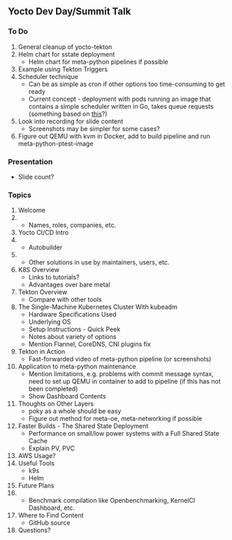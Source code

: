 ## Yocto Dev Day/Summit Talk

### To Do

1. General cleanup of yocto-tekton
2. Helm chart for sstate deployment
   - Helm chart for meta-python pipelines if possible
3. Example using Tekton Triggers
4. Scheduler technique
   - Can be as simple as cron if other options too time-consuming to get
     ready
   - Current concept - deployment with pods running an image that
     contains a simple scheduler written in Go, takes queue requests
     (something based on [this](https://cloud.google.com/appengine/docs/standard/go111/taskqueue/push/example)?)
5. Look into recording for slide content
   - Screenshots may be simpler for some cases?
6. Figure out QEMU with kvm in Docker, add to build pipeline and run meta-python-ptest-image

### Presentation

- Slide count?

### Topics

1. Welcome
2. - Names, roles, companies, etc.
3. Yocto CI/CD Intro
4. - Autobuilder
5. - Other solutions in use by maintainers, users, etc.
6. K8S Overview
   - Links to tutorials?
   - Advantages over bare metal
7. Tekton Overview
   - Compare with other tools
8. The Single-Machine Kubernetes Cluster With kubeadm
   - Hardware Specifications Used
   - Underlying OS
   - Setup Instructions - Quick Peek
   - Notes about variety of options
   - Mention Flannel, CoreDNS, CNI plugins fix
9. Tekton in Action
   - Fast-forwarded video of meta-python pipeline (or screenshots)
10. Application to meta-python maintenance
    - Mention limitations, e.g. problems with commit message syntax,
      need to set up QEMU in container to add to pipeline (if this has
      not been completed)
    - Show Dashboard Contents
11. Thoughts on Other Layers
    - poky as a whole should be easy
    - Figure out method for meta-oe, meta-networking if possible
12. Faster Builds - The Shared State Deployment
    - Performance on small/low power systems with a Full Shared State
      Cache
    - Explain PV, PVC
13. AWS Usage?
14. Useful Tools
    - k9s
    - Helm
15. Future Plans
16. - Benchmark compilation like Openbenchmarking, KernelCI Dashboard, etc.
17. Where to Find Content
    - GitHub source
18. Questions?
